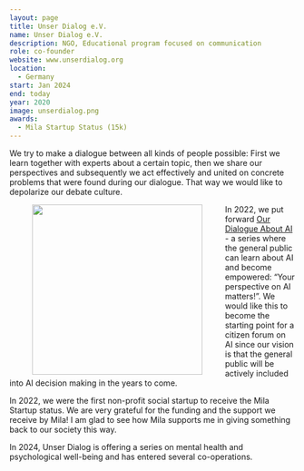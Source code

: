 ```yaml
---
layout: page
title: Unser Dialog e.V.
name: Unser Dialog e.V.
description: NGO, Educational program focused on communication
role: co-founder
website: www.unserdialog.org
location:
  - Germany
start: Jan 2024
end: today
year: 2020
image: unserdialog.png
awards:
  - Mila Startup Status (15k)
---
```

We try to make a dialogue between all kinds of people possible: First we learn together with experts about a certain topic, then we share our perspectives and subsequently we act effectively and united on concrete problems that were found during our dialogue. That way we would like to depolarize our debate culture.

<img align="left" width="300" style="vertical-align:middle;margin:0px 40px" src="../../assets/images/volunteering/unserdialog_flyer.png">

In 2022, we put forward [Our Dialogue About AI](https://unserdialog.org/en/unser-dialog/unser-dialog-about-artificial-intelligence/) - a series where the general public can learn about AI and become empowered: “Your perspective on AI matters!”. We would like this to become the starting point for a citizen forum on AI since our vision is that the general public will be actively included into AI decision making in the years to come.

In 2022, we were the first non-profit social startup to receive the Mila Startup status. We are very grateful for the funding and the support we receive by Mila! I am glad to see how Mila supports me in giving something back to our society this way.

In 2024, Unser Dialog is offering a series on mental health and psychological well-being and has entered several co-operations.
